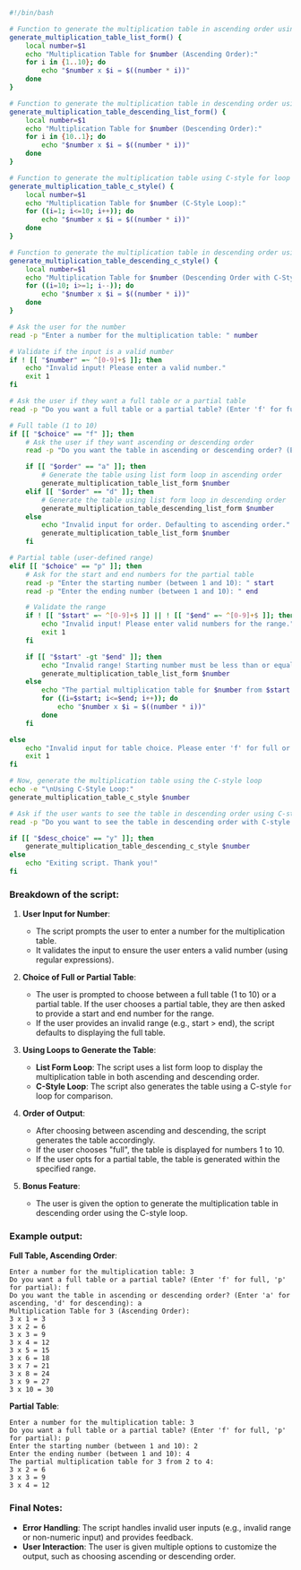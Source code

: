 
```bash
#!/bin/bash

# Function to generate the multiplication table in ascending order using list form for loop
generate_multiplication_table_list_form() {
    local number=$1
    echo "Multiplication Table for $number (Ascending Order):"
    for i in {1..10}; do
        echo "$number x $i = $((number * i))"
    done
}

# Function to generate the multiplication table in descending order using list form for loop
generate_multiplication_table_descending_list_form() {
    local number=$1
    echo "Multiplication Table for $number (Descending Order):"
    for i in {10..1}; do
        echo "$number x $i = $((number * i))"
    done
}

# Function to generate the multiplication table using C-style for loop
generate_multiplication_table_c_style() {
    local number=$1
    echo "Multiplication Table for $number (C-Style Loop):"
    for ((i=1; i<=10; i++)); do
        echo "$number x $i = $((number * i))"
    done
}

# Function to generate the multiplication table in descending order using C-style for loop
generate_multiplication_table_descending_c_style() {
    local number=$1
    echo "Multiplication Table for $number (Descending Order with C-Style Loop):"
    for ((i=10; i>=1; i--)); do
        echo "$number x $i = $((number * i))"
    done
}

# Ask the user for the number
read -p "Enter a number for the multiplication table: " number

# Validate if the input is a valid number
if ! [[ "$number" =~ ^[0-9]+$ ]]; then
    echo "Invalid input! Please enter a valid number."
    exit 1
fi

# Ask the user if they want a full table or a partial table
read -p "Do you want a full table or a partial table? (Enter 'f' for full, 'p' for partial): " choice

# Full table (1 to 10)
if [[ "$choice" == "f" ]]; then
    # Ask the user if they want ascending or descending order
    read -p "Do you want the table in ascending or descending order? (Enter 'a' for ascending, 'd' for descending): " order

    if [[ "$order" == "a" ]]; then
        # Generate the table using list form loop in ascending order
        generate_multiplication_table_list_form $number
    elif [[ "$order" == "d" ]]; then
        # Generate the table using list form loop in descending order
        generate_multiplication_table_descending_list_form $number
    else
        echo "Invalid input for order. Defaulting to ascending order."
        generate_multiplication_table_list_form $number
    fi

# Partial table (user-defined range)
elif [[ "$choice" == "p" ]]; then
    # Ask for the start and end numbers for the partial table
    read -p "Enter the starting number (between 1 and 10): " start
    read -p "Enter the ending number (between 1 and 10): " end

    # Validate the range
    if ! [[ "$start" =~ ^[0-9]+$ ]] || ! [[ "$end" =~ ^[0-9]+$ ]]; then
        echo "Invalid input! Please enter valid numbers for the range."
        exit 1
    fi

    if [[ "$start" -gt "$end" ]]; then
        echo "Invalid range! Starting number must be less than or equal to the ending number. Showing full table instead."
        generate_multiplication_table_list_form $number
    else
        echo "The partial multiplication table for $number from $start to $end:"
        for ((i=$start; i<=$end; i++)); do
            echo "$number x $i = $((number * i))"
        done
    fi

else
    echo "Invalid input for table choice. Please enter 'f' for full or 'p' for partial."
    exit 1
fi

# Now, generate the multiplication table using the C-style loop
echo -e "\nUsing C-Style Loop:"
generate_multiplication_table_c_style $number

# Ask if the user wants to see the table in descending order using C-style loop
read -p "Do you want to see the table in descending order with C-style loop? (y/n): " desc_choice

if [[ "$desc_choice" == "y" ]]; then
    generate_multiplication_table_descending_c_style $number
else
    echo "Exiting script. Thank you!"
fi
```

### Breakdown of the script:
1. **User Input for Number**: 
   - The script prompts the user to enter a number for the multiplication table.
   - It validates the input to ensure the user enters a valid number (using regular expressions).

2. **Choice of Full or Partial Table**:
   - The user is prompted to choose between a full table (1 to 10) or a partial table. If the user chooses a partial table, they are then asked to provide a start and end number for the range.
   - If the user provides an invalid range (e.g., start > end), the script defaults to displaying the full table.

3. **Using Loops to Generate the Table**:
   - **List Form Loop**: The script uses a list form loop to display the multiplication table in both ascending and descending order.
   - **C-Style Loop**: The script also generates the table using a C-style `for` loop for comparison.

4. **Order of Output**:
   - After choosing between ascending and descending, the script generates the table accordingly.
   - If the user chooses "full", the table is displayed for numbers 1 to 10.
   - If the user opts for a partial table, the table is generated within the specified range.

5. **Bonus Feature**:
   - The user is given the option to generate the multiplication table in descending order using the C-style loop.

### Example output:

**Full Table, Ascending Order**:
```
Enter a number for the multiplication table: 3
Do you want a full table or a partial table? (Enter 'f' for full, 'p' for partial): f
Do you want the table in ascending or descending order? (Enter 'a' for ascending, 'd' for descending): a
Multiplication Table for 3 (Ascending Order):
3 x 1 = 3
3 x 2 = 6
3 x 3 = 9
3 x 4 = 12
3 x 5 = 15
3 x 6 = 18
3 x 7 = 21
3 x 8 = 24
3 x 9 = 27
3 x 10 = 30
```

**Partial Table**:
```
Enter a number for the multiplication table: 3
Do you want a full table or a partial table? (Enter 'f' for full, 'p' for partial): p
Enter the starting number (between 1 and 10): 2
Enter the ending number (between 1 and 10): 4
The partial multiplication table for 3 from 2 to 4:
3 x 2 = 6
3 x 3 = 9
3 x 4 = 12
```

### Final Notes:
- **Error Handling**: The script handles invalid user inputs (e.g., invalid range or non-numeric input) and provides feedback.
- **User Interaction**: The user is given multiple options to customize the output, such as choosing ascending or descending order.
